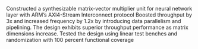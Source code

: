 Constructed a synthesizable matrix-vector multiplier unit for neural network layer with ARM’s AXI4-Stream Interconnect protocol
Boosted throughput by 3x and increased frequency by 1.2x by introducing data parallelism and pipelining.
The design exhibits superior throughput performance as matrix dimensions increase. Tested the design using linear test benches and randomization with 100 percent functional coverage
